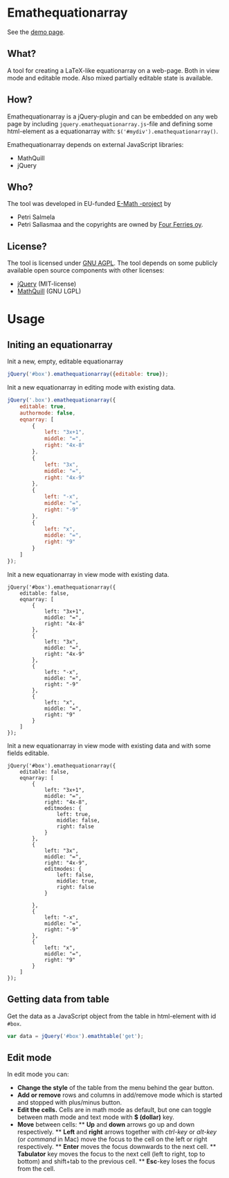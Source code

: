 Emathequationarray
==============

See the [demo page](http://e-math.github.io/emathequationarray).

What?
-----
A tool for creating a LaTeX-like equationarray on a web-page. Both in view mode and
editable mode. Also mixed partially editable state is available.

How?
----
Emathequationarray is a jQuery-plugin and can be embedded on any web page
by including `jquery.emathequationarray.js`-file and defining some html-element
as a equationarray with: `$('#mydiv').emathequationarray()`.

Emathequationarray depends on external JavaScript libraries:
* MathQuill
* jQuery

Who?
----
The tool was developed in EU-funded [E-Math -project](http://emath.eu) by
* Petri Salmela
* Petri Sallasmaa
and the copyrights are owned by [Four Ferries oy](http://fourferries.fi).

License?
--------
The tool is licensed under [GNU AGPL](http://www.gnu.org/licenses/agpl-3.0.html).
The tool depends on some publicly available open source components with other licenses:
* [jQuery](http://jquery.com) (MIT-license)
* [MathQuill](http://mathquill.com/) (GNU LGPL)



Usage
======
Initing an equationarray
----
Init a new, empty, editable equationarray
```javascript
jQuery('#box').emathequationarray({editable: true});
```

Init a new equationarray in editing mode with existing data.
```javascript
jQuery('.box').emathequationarray({
    editable: true,
    authormode: false,
    eqnarray: [
        {
            left: "3x+1",
            middle: "=",
            right: "4x-8"
        },
        {
            left: "3x",
            middle: "=",
            right: "4x-9"
        },
        {
            left: "-x",
            middle: "=",
            right: "-9"
        },
        {
            left: "x",
            middle: "=",
            right: "9"
        }
    ]
});
```

Init a new equationarray in view mode with existing data.
```
jQuery('#box').emathequationarray({
    editable: false,
    eqnarray: [
        {
            left: "3x+1",
            middle: "=",
            right: "4x-8"
        },
        {
            left: "3x",
            middle: "=",
            right: "4x-9"
        },
        {
            left: "-x",
            middle: "=",
            right: "-9"
        },
        {
            left: "x",
            middle: "=",
            right: "9"
        }
    ]
});
```

Init a new equationarray in view mode with existing data and with some fields editable.
```
jQuery('#box').emathequationarray({
    editable: false,
    eqnarray: [
        {
            left: "3x+1",
            middle: "=",
            right: "4x-8",
            editmodes: {
                left: true,
                middle: false,
                right: false
            }
        },
        {
            left: "3x",
            middle: "=",
            right: "4x-9",
            editmodes: {
                left: false,
                middle: true,
                right: false
            }

        },
        {
            left: "-x",
            middle: "=",
            right: "-9"
        },
        {
            left: "x",
            middle: "=",
            right: "9"
        }
    ]
});
```

Getting data from table
-----------------------

Get the data as a JavaScript object from the table in html-element with
id `#box`.
```javascript
var data = jQuery('#box').emathtable('get');
```

Edit mode
-----------

In edit mode you can:
* **Change the style** of the table from the menu behind the gear button.
* **Add or remove** rows and columns in add/remove mode which is started and stopped with plus/minus button.
* **Edit the cells.** Cells are in math mode as default, but one can toggle between math mode and text mode with **$ (dollar)** key.
* **Move** between cells:
** **Up** and **down** arrows go up and down respectively.
** **Left** and **right** arrows together with *ctrl-key* or *alt-key* (or *command* in Mac) move the focus to the cell on the left or right respectively.
** **Enter** moves the focus downwards to the next cell.
** **Tabulator** key moves the focus to the next cell (left to right, top to bottom) and shift+tab to the previous cell.
** **Esc**-key loses the focus from the cell.
